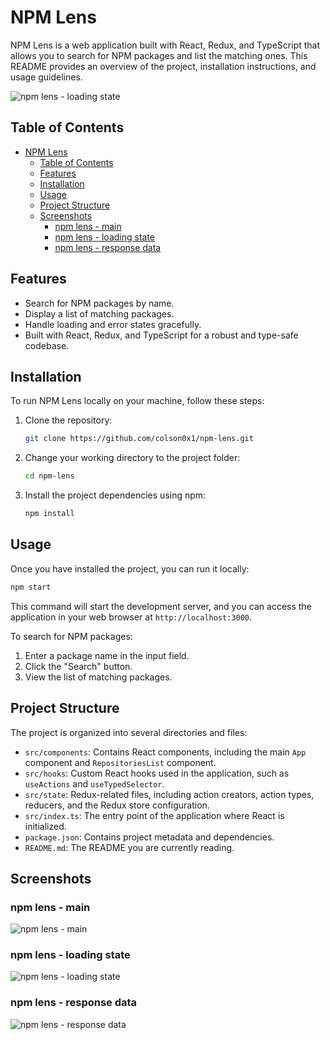 # NPM Lens

NPM Lens is a web application built with React, Redux, and TypeScript that allows you to search for NPM packages and list the matching ones. This README provides an overview of the project, installation instructions, and usage guidelines.

![npm lens - loading state](https://i.imgur.com/RCLFlqp.png)

## Table of Contents
- [NPM Lens](#npm-lens)
  - [Table of Contents](#table-of-contents)
  - [Features](#features)
  - [Installation](#installation)
  - [Usage](#usage)
  - [Project Structure](#project-structure)
  - [Screenshots](#screenshots)
    - [npm lens - main](#npm-lens---main)
    - [npm lens - loading state](#npm-lens---loading-state)
    - [npm lens - response data](#npm-lens---response-data)

## Features
- Search for NPM packages by name.
- Display a list of matching packages.
- Handle loading and error states gracefully.
- Built with React, Redux, and TypeScript for a robust and type-safe codebase.

## Installation
To run NPM Lens locally on your machine, follow these steps:

1. Clone the repository:

   ```bash
   git clone https://github.com/colson0x1/npm-lens.git
   ```

2. Change your working directory to the project folder:

   ```bash
   cd npm-lens
   ```

3. Install the project dependencies using npm:

   ```bash
   npm install
   ```

## Usage
Once you have installed the project, you can run it locally:

```bash
npm start
```

This command will start the development server, and you can access the application in your web browser at `http://localhost:3000`.

To search for NPM packages:

1. Enter a package name in the input field.
2. Click the "Search" button.
3. View the list of matching packages.

## Project Structure
The project is organized into several directories and files:

- `src/components`: Contains React components, including the main `App` component and `RepositoriesList` component.
- `src/hooks`: Custom React hooks used in the application, such as `useActions` and `useTypedSelector`.
- `src/state`: Redux-related files, including action creators, action types, reducers, and the Redux store configuration.
- `src/index.ts`: The entry point of the application where React is initialized.
- `package.json`: Contains project metadata and dependencies.
- `README.md`: The README you are currently reading.

## Screenshots
### npm lens - main
![npm lens - main](https://i.imgur.com/xzIg85E.png)

### npm lens - loading state
![npm lens - loading state](https://i.imgur.com/RCLFlqp.png)

### npm lens - response data
![npm lens - response data](https://i.imgur.com/enq7lVr.png)